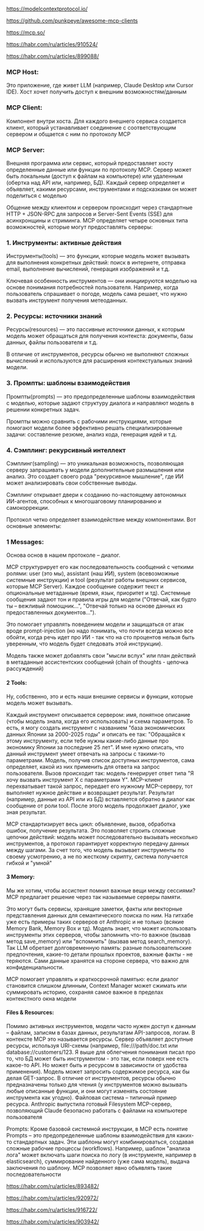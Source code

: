https://modelcontextprotocol.io/

https://github.com/punkpeye/awesome-mcp-clients

https://mcp.so/

https://habr.com/ru/articles/910524/

https://habr.com/ru/articles/899088/

### MCP Host: 
Это приложение, где живет LLM (например, Claude Desktop или Cursor IDE). Хост хочет получить доступ к внешним возможностям/данным

### MCP Client: 
Компонент внутри хоста. Для каждого внешнего сервиса создается клиент, который устанавливает соединение с соответствующим сервером и общается с ним по протоколу MCP

### MCP Server: 
Внешняя программа или сервис, который предоставляет хосту определенные данные или функции по протоколу MCP. Сервер может быть локальным (доступ к файлам на компьютере) или удаленным (обертка над API или, например, БД). Каждый сервер определяет и объявляет, какими ресурсами, инструментами и подсказками он может поделиться с моделью

Общение между клиентом и сервером происходит через стандартные HTTP + JSON-RPC для запросов и Server-Sent Events (SSE) для асинхронщины и стриминга.
MCP определяет четыре основных типа возможностей, которые могут предоставлять серверы:

### 1. Инструменты: активные действия
Инструменты(tools) — это функции, которые модель может вызывать для выполнения конкретных действий: поиск в интернете, отправка email, выполнение вычислений, генерация изображений и т.д.

Ключевая особенность инструментов — они инициируются моделью на основе понимания потребностей пользователя. Например, когда пользователь спрашивает о погоде, модель сама решает, что нужно вызвать инструмент получения метеоданных.

### 2. Ресурсы: источники знаний
Ресурсы(resources) — это пассивные источники данных, к которым модель может обращаться для получения контекста: документы, базы данных, файлы пользователя и т.д.

В отличие от инструментов, ресурсы обычно не выполняют сложных вычислений и используются для расширения контекстуальных знаний модели.

### 3. Промпты: шаблоны взаимодействия
Промпты(prompts) — это предопределенные шаблоны взаимодействия с моделью, которые задают структуру диалога и направляют модель в решении конкретных задач.

Промпты можно сравнить с рабочими инструкциями, которые помогают модели более эффективно решать специализированные задачи: составление резюме, анализ кода, генерация идей и т.д.

### 4. Сэмплинг: рекурсивный интеллект
Сэмплинг(sampling) — это уникальная возможность, позволяющая серверу запрашивать у модели дополнительные размышления или анализ. Это создает своего рода "рекурсивное мышление", где ИИ может анализировать свои собственные выводы.

Сэмплинг открывает двери к созданию по-настоящему автономных ИИ-агентов, способных к многошаговому планированию и самокоррекции.

Протокол четко определяет взаимодействие между компонентами. Вот основные элементы:

### 1 Messages: 
Основа основ в нашем протоколе – диалог.

MCP структурирует его как последовательность сообщений с четкими ролями: user (это мы), assistant (наш ИИ), system (всевозможные системные инструкции) и tool (результат работы внешних сервисов, которые MCP Server). Каждое сообщение содержит текст и опциональные метаданные (время, язык, приоритет и тд). Системные сообщения задают тон и правила игры для модели ("Отвечай, как будто ты – вежливый помощник...", "Отвечай только на основе данных из предоставленных документов...").

Это помогает управлять поведением модели и защищаться от атак вроде prompt-injection (но надо понимать, что почти всегда можно все обойти, когда речь идет про ИИ - так что на сто процентов нельзя быть уверенным, что модель будет следовать этой инструкции).

Модель также может добавлять свои "мысли вслух" или план действий в метаданные ассистентских сообщений (chain of thoughts - цепочка рассуждений)

#### 2 Tools: 
Ну, собственно, это и есть наши внешние сервисы и функции, которые модель может вызывать.

Каждый инструмент описывается сервером: имя, понятное описание (чтобы модель знала, когда его использовать) и схема параметров. То есть, я могу создать инструмент с названием "база экономических данных Японии за 2000-2025 годы" и описать ее так: "Обращайся к этому инструменту, если тебе нужны какие-либо данные про экономику Японии за последние 25 лет". И мне нужно описать, что данный инструмент умеет отвечать на запросы с такими-то параметрами. Модель, получив список доступных инструментов, сама определяет, какой из них применить для ответа на запрос пользователя. Вызов происходит так: модель генерирует ответ типа "Я хочу вызвать инструмент X с параметрами Y". MCP-клиент перехватывает такой запрос, передает его нужному MCP-серверу, тот выполняет нужное действие и возвращает результат. Результат (например, данные из API или из БД) вставляется обратно в диалог как сообщение от роли tool. После этого модель продолжает диалог, уже зная результат.

MCP стандартизирует весь цикл: объявление, вызов, обработка ошибок, получение результата. Это позволяет строить сложные цепочки действий: модель может последовательно вызывать несколько инструментов, а протокол гарантирует корректную передачу данных между шагами. За счет того, что модель вызывает инструменты по своему усмотрению, а не по жесткому скрипту, система получается гибкой и "умной"

#### 3 Memory: 
Мы же хотим, чтобы ассистент помнил важные вещи между сессиями? MCP предлагает решение через так называемые серверы памяти.

Это могут быть сервисы, хранящие заметки, факты или векторные представления данных для семантического поиска по ним. На гитхабе уже есть примеры таких серверов от Anthropic и не только (всякие Memory Bank, Memory Box и тд). Модель знает, что может использовать инструменты этих серверов, чтобы запомнить что-то важное (вызвав метод save_memory) или "вспомнить" (вызвав метод search_memory). Так LLM обретает долговременную память: разные пользовательские предпочтения, какие-то детали прошлых проектов, важные факты - не теряются. Сами данные хранятся на стороне сервера, что важно для конфиденциальности.

MCP помогает управлять и краткосрочной памятью: если диалог становится слишком длинным, Context Manager может сжимать или суммировать историю, сохраняя самое важное в пределах контекстного окна модели

#### Files & Resources: 
Помимо активных инструментов, модели часто нужен доступ к данным – файлам, записям в базах данных, результатам API-запросов, логам. В контексте MCP это называется ресурсы. Сервер объявляет доступные ресурсы, используя URI-схемы (например, file:///path/doc.txt или database://customers/123. Я выше для облегчения понимания писал про то, что БД может быть инструментом - это так, если поверх нее есть какое-то API. Но может быть и ресурсом в зависимости от удобства применения). Модель может запросить содержимое ресурса, как бы делая GET-запрос. В отличие от инструментов, ресурсы обычно предназначены только для чтения (у инструментов можно вызывать любые описанные функции, и они могут изменять состояние инструмента как угодно). Файловая система – типичный пример ресурса. Anthropic выпустила готовый Filesystem MCP-сервер, позволяющий Claude безопасно работать с файлами на компьютере пользователя

Prompts: Кроме базовой системной инструкции, в MCP есть понятие Prompts – это предопределенные шаблоны взаимодействия для каких-то стандартных задач. Эти шаблоны могут комбинироваться, создавая сложные рабочие процессы (workflows). Например, шаблон "анализа лога" может включать шаги поиска по логу (в инструменте, например в elasticsearch), суммирование найденного (уже сама модель), выдача заключения по шаблону. MCP позволяет явно объявлять такие последовательности



https://habr.com/ru/articles/893482/

https://habr.com/ru/articles/920972/

https://habr.com/ru/articles/916722/

https://habr.com/ru/articles/903942/
